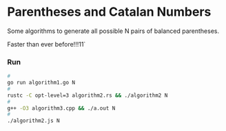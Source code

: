 # Parentheses and Catalan Numbers

Some algorithms to generate all possible N pairs of balanced parentheses.

Faster than ever before!!!11`

### Run
```sh
#
go run algorithm1.go N
#
rustc -C opt-level=3 algorithm2.rs && ./algorithm2 N
#
g++ -O3 algorithm3.cpp && ./a.out N
#
./algorithm2.js N
```
